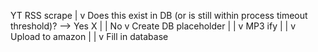 YT RSS scrape
   |
   v
Does this exist in DB (or is still within process timeout threshold)? --> Yes X
   |
   | No
   v
Create DB placeholder
   |
   |
   v
MP3 ify
   |
   |
   v
Upload to amazon
   |
   |
   v
Fill in database
